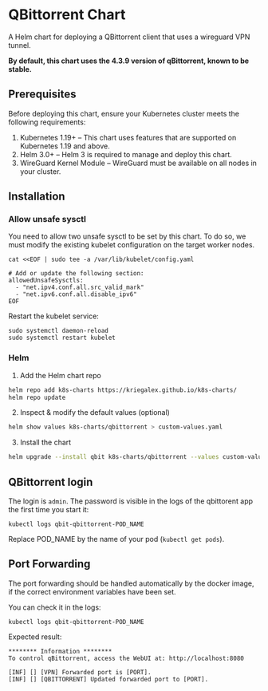 # QBittorrent Chart

A Helm chart for deploying a QBittorrent client that uses a wireguard VPN tunnel.

**By default, this chart uses the 4.3.9 version of qBittorrent, known to be stable.**

## Prerequisites
Before deploying this chart, ensure your Kubernetes cluster meets the following requirements:

1. Kubernetes 1.19+ – This chart uses features that are supported on Kubernetes 1.19 and above.
3. Helm 3.0+ – Helm 3 is required to manage and deploy this chart.
3. WireGuard Kernel Module – WireGuard must be available on all nodes in your cluster.

## Installation

### Allow unsafe sysctl

You need to allow two unsafe sysctl to be set by this chart. To do so, we must modify the existing kubelet configuration on the target worker nodes.

```console
cat <<EOF | sudo tee -a /var/lib/kubelet/config.yaml

# Add or update the following section:
allowedUnsafeSysctls:
  - "net.ipv4.conf.all.src_valid_mark"
  - "net.ipv6.conf.all.disable_ipv6"
EOF
```

Restart the kubelet service:

```console
sudo systemctl daemon-reload
sudo systemctl restart kubelet
```

### Helm

1. Add the Helm chart repo

```bash
helm repo add k8s-charts https://kriegalex.github.io/k8s-charts/
helm repo update
```

2. Inspect & modify the default values (optional)

```bash
helm show values k8s-charts/qbittorrent > custom-values.yaml
```

3. Install the chart

```bash
helm upgrade --install qbit k8s-charts/qbittorrent --values custom-values.yaml
```

## QBittorrent login

The login is `admin`. The password is visible in the logs of the qbittorent app the first time you start it:

```
kubectl logs qbit-qbittorrent-POD_NAME
```

Replace POD_NAME by the name of your pod (`kubectl get pods`).

## Port Forwarding

The port forwarding should be handled automatically by the docker image, if the correct environment variables have been set.

You can check it in the logs:

```console
kubectl logs qbit-qbittorrent-POD_NAME
```

Expected result:
```console
******** Information ********
To control qBittorrent, access the WebUI at: http://localhost:8080

[INF] [] [VPN] Forwarded port is [PORT].
[INF] [] [QBITTORRENT] Updated forwarded port to [PORT].
```